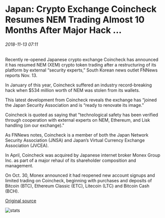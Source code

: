 # Japan: Crypto Exchange Coincheck Resumes NEM Trading Almost 10 Months After Major Hack ...

###### 2018-11-13 07:11

Recently re-opened Japanese crypto exchange Coincheck has announced it has resumed NEM (XEM) crypto token trading after a restructuring of its platform by external “security experts,” South Korean news outlet FNNews reports Nov. 13.

In January of this year, Coincheck suffered an industry record-breaking hack when $534 million worth of NEM was stolen from its wallets.

This latest development from Coincheck reveals the exchange has “joined the Japan Security Association and is “ready to renovate its image.”

Coincheck is quoted as saying that "technological safety has been verified through cooperation with external experts on NEM, Ethereum, and Lisk handling (on our exchange)."

As FNNews notes, Coincheck is a member of both the Japan Network Security Association (JNSA) and Japan’s Virtual Currency Exchange Association (JVCEA).

In April, Coincheck was acquired by Japanese internet broker Monex Group Inc. as part of a major rehaul of its shareholder composition and management.

On Oct. 30, Monex announced it had reopened new account signups and limited trading on Coincheck, beginning with purchases and deposits of Bitcoin (BTC), Ethereum Classic (ETC), Litecoin (LTC) and Bitcoin Cash (BCH).

[Original source](https://cointelegraph.com/news/japan-crypto-exchange-coincheck-resumes-nem-trading-almost-10-months-after-major-hack)

![stats](https://c.statcounter.com/11760860/0/a89fa40b/1/ "stats")